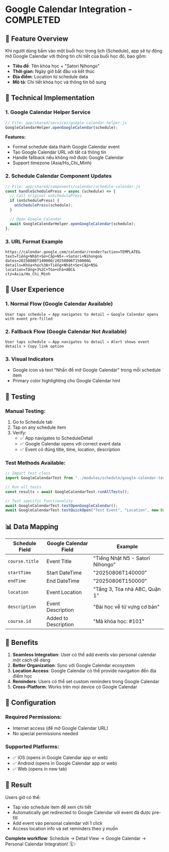# Google Calendar Integration - COMPLETED

## 🎯 Feature Overview

Khi người dùng bấm vào một buổi học trong lịch (Schedule), app sẽ tự động mở Google Calendar với thông tin chi tiết của buổi học đó, bao gồm:

- **Tiêu đề**: Tên khóa học + "Satori Nihongo"
- **Thời gian**: Ngày giờ bắt đầu và kết thúc
- **Địa điểm**: Location từ schedule data
- **Mô tả**: Chi tiết khóa học và thông tin bổ sung

## 🔧 Technical Implementation

### 1. **Google Calendar Helper Service**

```javascript
// File: app/shared/services/google-calendar-helper.js
GoogleCalendarHelper.openGoogleCalendar(schedule);
```

**Features:**

- Format schedule data thành Google Calendar event
- Tạo Google Calendar URL với tất cả thông tin
- Handle fallback nếu không mở được Google Calendar
- Support timezone (Asia/Ho_Chi_Minh)

### 2. **Schedule Calendar Component Updates**

```javascript
// File: app/shared/components/calendar/schedule-calendar.js
const handleSchedulePress = async (schedule) => {
  // Call original onSchedulePress
  if (onSchedulePress) {
    onSchedulePress(schedule);
  }

  // Open Google Calendar
  await GoogleCalendarHelper.openGoogleCalendar(schedule);
};
```

### 3. **URL Format Example**

```
https://calendar.google.com/calendar/render?action=TEMPLATE&
text=Tiếng+Nhật+Sơ+Cấp+N5+-+Satori+Nihongo&
dates=20250806T140000/20250806T150000&
details=Khóa+học%3A+Tiếng+Nhật+Sơ+Cấp+N5&
location=Tầng+3%2C+Tòa+nhà+ABC&
ctz=Asia/Ho_Chi_Minh
```

## 📱 User Experience

### 1. **Normal Flow (Google Calendar Available)**

```
User taps schedule → App navigates to detail → Google Calendar opens with event pre-filled
```

### 2. **Fallback Flow (Google Calendar Not Available)**

```
User taps schedule → App navigates to detail → Alert shows event details + Copy link option
```

### 3. **Visual Indicators**

- Google icon và text "Nhấn để mở Google Calendar" trong mỗi schedule item
- Primary color highlighting cho Google Calendar hint

## 🧪 Testing

### Manual Testing:

1. Go to Schedule tab
2. Tap on any schedule item
3. Verify:
   - ✅ App navigates to ScheduleDetail
   - ✅ Google Calendar opens với correct event data
   - ✅ Event có đúng title, time, location, description

### Test Methods Available:

```javascript
// Import test class
import GoogleCalendarTest from "../modules/schedule/google-calendar-test";

// Run all tests
const results = await GoogleCalendarTest.runAllTests();

// Test specific functionality
await GoogleCalendarTest.testOpenGoogleCalendar();
await GoogleCalendarTest.testQuickOpen("Test Event", "Location", new Date());
```

## 📊 Data Mapping

| Schedule Field | Google Calendar Field | Example                          |
| -------------- | --------------------- | -------------------------------- |
| `course.title` | Event Title           | "Tiếng Nhật N5 - Satori Nihongo" |
| `startTime`    | Start DateTime        | "20250806T140000"                |
| `endTime`      | End DateTime          | "20250806T150000"                |
| `location`     | Event Location        | "Tầng 3, Tòa nhà ABC, Quận 1"    |
| `description`  | Event Description     | "Bài học về từ vựng cơ bản"      |
| `course.id`    | Added to Description  | "Mã khóa học: #101"              |

## 🚀 Benefits

1. **Seamless Integration**: User có thể add events vào personal calendar một cách dễ dàng
2. **Better Organization**: Sync với Google Calendar ecosystem
3. **Location Access**: Google Calendar có thể provide navigation đến địa điểm học
4. **Reminders**: Users có thể set custom reminders trong Google Calendar
5. **Cross-Platform**: Works trên mọi device có Google Calendar

## 🔧 Configuration

### Required Permissions:

- Internet access (để mở Google Calendar URL)
- No special permissions needed

### Supported Platforms:

- ✅ iOS (opens in Google Calendar app or web)
- ✅ Android (opens in Google Calendar app or web)
- ✅ Web (opens in new tab)

## 🎉 Result

Users giờ có thể:

- Tap vào schedule item để xem chi tiết
- Automatically get redirected to Google Calendar với event đã được pre-fill
- Add event vào personal calendar với 1 click
- Access location info và set reminders theo ý muốn

**Complete workflow**: Schedule → Detail View → Google Calendar → Personal Calendar Integration! 🗓️✨
